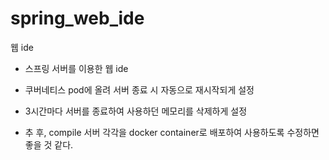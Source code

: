 # spring_web_ide
웹 ide

- 스프링 서버를 이용한 웹 ide
- 쿠버네티스 pod에 올려 서버 종료 시 자동으로 재시작되게 설정
- 3시간마다 서버를 종료하여 사용하던 메모리를 삭제하게 설정

- 추 후, compile 서버 각각을 docker container로 배포하여 사용하도록 수정하면 좋을 것 같다.
